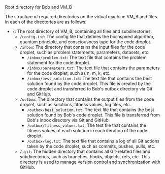 Root directory for Bob and VM_B

The structure of required directories on the virtual machine VM_B and files in each of the directories are as follows:

- `/`: The root directory of VM_B, containing all files and subdirectories.
    - `/config.inf`: The config file that defines the bioinspired algorithm, quantum principle, and consciousness type for the code droplet.
    - `/inbox`: The directory that contains the input files for the code droplet, such as problem statements, parameters, datasets, etc.
        - `/inbox/problem.txt`: The text file that contains the problem statement for the code droplet.
        - `/inbox/parameters.txt`: The text file that contains the parameters for the code droplet, such as n, m, k, etc.
        - `/inbox/best_solution.txt`: The text file that contains the best solution found by the code droplet. This file is created by the code droplet and transferred to Bob's outbox directory via Git and GitHub.
    - `/outbox`: The directory that contains the output files from the code droplet, such as solutions, fitness values, log files, etc.
        - `/outbox/best_solution.txt`: The text file that contains the best solution found by Bob's code droplet. This file is transferred from Bob's inbox directory via Git and GitHub.
        - `/outbox/fitness_values.txt`: The text file that contains the fitness values of each solution in each iteration of the code droplet.
        - `/outbox/log.txt`: The text file that contains a log of all Git actions taken by the code droplet, such as commits, pushes, pulls, etc.
    - `/.git`: The hidden directory that contains all Git-related files and subdirectories, such as branches, hooks, objects, refs, etc. This directory is used to manage version control and synchronization with GitHub.
